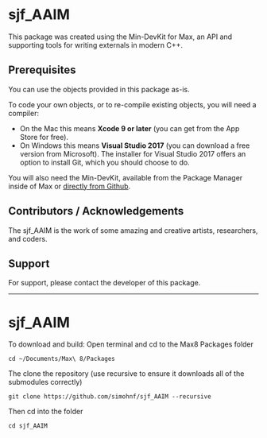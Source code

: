 # sjf_AAIM
This package was created using the Min-DevKit for Max, an API and supporting tools for writing externals in modern C++.



## Prerequisites

You can use the objects provided in this package as-is.

To code your own objects, or to re-compile existing objects, you will need a compiler:

* On the Mac this means **Xcode 9 or later** (you can get from the App Store for free). 
* On Windows this means **Visual Studio 2017** (you can download a free version from Microsoft). The installer for Visual Studio 2017 offers an option to install Git, which you should choose to do.

You will also need the Min-DevKit, available from the Package Manager inside of Max or [directly from Github](https://github.com/Cycling74/min-devkit).

## Contributors / Acknowledgements

The sjf_AAIM is the work of some amazing and creative artists, researchers, and coders.



## Support

For support, please contact the developer of this package.

---------------------------------

# sjf_AAIM
To download and build:
Open terminal and cd to the Max8 Packages folder
```
cd ~/Documents/Max\ 8/Packages
```
The clone the repository (use recursive to ensure it downloads all of the  submodules correctly)
```
git clone https://github.com/simohnf/sjf_AAIM --recursive
```
Then cd into the folder
```
cd sjf_AAIM
```
